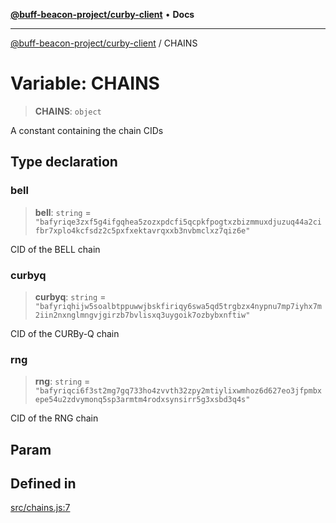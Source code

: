 [**@buff-beacon-project/curby-client**](../index.md) • **Docs**

***

[@buff-beacon-project/curby-client](../index.md) / CHAINS

# Variable: CHAINS

> **CHAINS**: `object`

A constant containing the chain CIDs

## Type declaration

### bell

> **bell**: `string` = `"bafyriqe3zxf5g4ifgqhea5zozxpdcfi5qcpkfpogtxzbizmmuxdjuzuq44a2cifbr7xplo4kcfsdz2c5pxfxektavrqxxb3nvbmclxz7qiz6e"`

CID of the BELL chain

### curbyq

> **curbyq**: `string` = `"bafyriqhijw5soalbtppuwwjbskfiriqy6swa5qd5trgbzx4nypnu7mp7iyhx7m2iin2nxnglmngvjgirzb7bvlisxq3uygoik7ozbybxnftiw"`

CID of the CURBy-Q chain

### rng

> **rng**: `string` = `"bafyriqci6f3st2mg7gq733ho4zvvth32zpy2mtiylixwmhoz6d627eo3jfpmbxepe54u2zdvymonq5sp3armtm4rodxsynsirr5g3xsbd3q4s"`

CID of the RNG chain

## Param

## Defined in

[src/chains.js:7](https://github.com/buff-beacon-project/curby-js-client/blob/e85b824d126d92d22842a10bef1c81bb4fdd007c/src/chains.js#L7)
